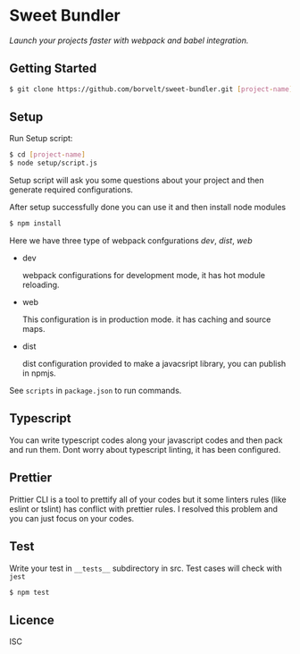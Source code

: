 # Sweet Bundler

_Launch your projects faster with webpack and babel integration._

## Getting Started
```bash
$ git clone https://github.com/borvelt/sweet-bundler.git [project-name]
```
## Setup
Run Setup script:
```bash
$ cd [project-name]
$ node setup/script.js
```
Setup script will ask you some questions about your project and then generate required configurations.

After setup successfully done you can use it and then install node modules
```bash 
$ npm install
```
Here we have three type of webpack confgurations *dev*, *dist*, *web*
- dev

  webpack configurations for development mode, it has hot module reloading.

- web

  This configuration is in production mode. it has caching and source maps.

- dist

  dist configuration provided to make a javacsript library, you can publish in npmjs.

See `scripts` in `package.json` to run commands.

## Typescript
You can write typescript codes along your javascript codes and then pack and run them. Dont worry about typescript linting, it has been configured.

## Prettier
Prittier CLI is a tool to prettify all of your codes but it some linters rules (like eslint or tslint) has conflict with prettier rules. I resolved this problem and you can just focus on your codes.

## Test
Write your test in `__tests__` subdirectory in src.
Test cases will check with `jest`

``` bash
$ npm test
```
## Licence
ISC
